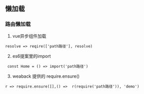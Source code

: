 ## 懒加载

### 路由懒加载

1. vue异步组件加载
  ```
  resolve => reqire(['path路径'], resolve)
  ```
  
2. es6提案里的import
```
 const Home = () => import('path路径')
```
3. weaback 提供的 require.ensure()
```
r => require.ensure([],() =>  r(require('path路径')), 'demo')
```